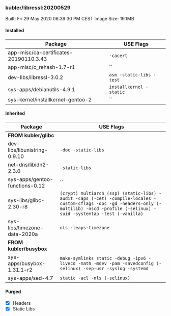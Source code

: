 ### kubler/libressl:20200529

Built: Fri 29 May 2020 06:39:30 PM CEST
Image Size: 19.1MB

#### Installed
Package | USE Flags
--------|----------
app-misc/ca-certificates-20190110.3.43 | `-cacert`
app-misc/c_rehash-1.7-r1 | ``
dev-libs/libressl-3.0.2 | `asm -static-libs -test`
sys-apps/debianutils-4.9.1 | `installkernel -static`
sys-kernel/installkernel-gentoo-2 | ``
#### Inherited
Package | USE Flags
--------|----------
**FROM kubler/glibc** |
dev-libs/libunistring-0.9.10 | `-doc -static-libs`
net-dns/libidn2-2.3.0 | `-static-libs`
sys-apps/gentoo-functions-0.12 | ``
sys-libs/glibc-2.30-r8 | `(crypt) multiarch (ssp) (static-libs) -audit -caps (-cet) -compile-locales -custom-cflags -doc -gd -headers-only (-multilib) -nscd -profile (-selinux) -suid -systemtap -test (-vanilla)`
sys-libs/timezone-data-2020a | `nls -leaps-timezone`
**FROM kubler/busybox** |
sys-apps/busybox-1.31.1-r2 | `make-symlinks static -debug -ipv6 -livecd -math -mdev -pam -savedconfig (-selinux) -sep-usr -syslog -systemd`
sys-apps/sed-4.7 | `static -acl -nls (-selinux)`
#### Purged
- [x] Headers
- [x] Static Libs
